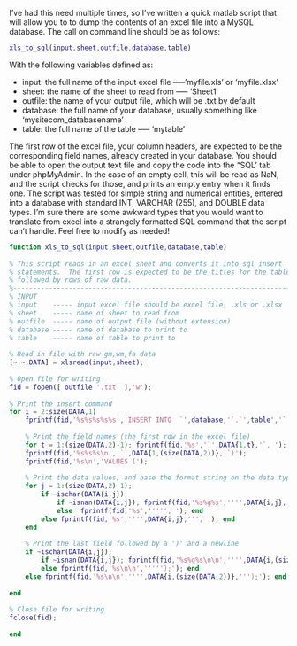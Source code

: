 I’ve had this need multiple times, so I’ve written a quick matlab script that will allow you to to dump the contents of an excel file into a MySQL database.  The call on command line should be as follows:

```matlab
xls_to_sql(input,sheet,outfile,database,table)
```

With the following variables defined as:

  - input: the full name of the input excel file —–’myfile.xls’ or ‘myfile.xlsx’
  - sheet: the name of the sheet to read from —– ‘Sheet1′
  - outfile: the name of your output file, which will be .txt by default
  - database: the full name of your database, usually something like ‘mysitecom_databasename’
  - table: the full name of the table —– ‘mytable’

The first row of the excel file, your column headers, are expected to be the corresponding field names, already created in your database.  You should be able to open the output text file and copy the code into the “SQL’ tab under phpMyAdmin.  In the case of an empty cell, this will be read as NaN, and the script checks for those, and prints an empty entry when it finds one.  The script was tested for simple string and numerical entities, entered into a database with standard INT, VARCHAR (255), and DOUBLE data types.  I’m sure there are some awkward types that you would want to translate from excel into a strangely formatted SQL command that the script can’t handle.  Feel free to modify as needed!

```matlab
function xls_to_sql(input,sheet,outfile,database,table)
 
% This script reads in an excel sheet and converts it into sql insert
% statements.  The first row is expected to be the titles for the tables,
% followed by rows of raw data.
%-------------------------------------------------------------------------
% INPUT
% input    ----- input excel file should be excel file, .xls or .xlsx
% sheet    ----- name of sheet to read from
% outfile  ----- name of output file (without extension)
% database ----- name of database to print to
% table    ----- name of table to print to
 
% Read in file with raw gm,wm,fa data
[~,~,DATA] = xlsread(input,sheet);
 
% Open file for writing
fid = fopen([ outfile '.txt' ],'w');
 
% Print the insert command
for i = 2:size(DATA,1)
    fprintf(fid,'%s%s%s%s%s','INSERT INTO  `',database,'`.`',table','` (');
 
    % Print the field names (the first row in the excel file)
    for t = 1:(size(DATA,2)-1); fprintf(fid,'%s','`',DATA{1,t},'`, '); end
    fprintf(fid,'%s%s%s\n','`',DATA{1,(size(DATA,2))},'`)');
    fprintf(fid,'%s\n','VALUES (');
     
    % Print the data values, and base the format string on the data type
    for j = 1:(size(DATA,2)-1); 
        if ~ischar(DATA{i,j}); 
            if ~isnan(DATA{i,j}); fprintf(fid,'%s%g%s','''',DATA{i,j},''', ');
            else  fprintf(fid,'%s',''''', '); end
        else fprintf(fid,'%s','''',DATA{i,j},''', '); end
    end
     
    % Print the last field followed by a ')' and a newline
    if ~ischar(DATA{i,j}); 
        if ~isnan(DATA{i,j}); fprintf(fid,'%s%g%s\n\n','''',DATA{i,(size(DATA,2)-1)},''');');
        else fprintf(fid,'%s\n\n',''''');'); end
    else fprintf(fid,'%s\n\n','''',DATA{i,(size(DATA,2))},''');'); end
     
end
 
% Close file for writing
fclose(fid);
 
end
```
